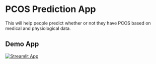 # PCOS Prediction App 

This will help people predict whether or not they have PCOS based on medical and physiological data. 
## Demo App

[![Streamlit App](https://static.streamlit.io/badges/streamlit_badge_black_white.svg)](https://PCOS-Prediction.streamlit.app/)

